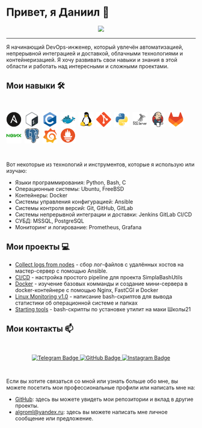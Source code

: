 # Привет, я Даниил 👋

<div id="header" align="center">
  <img src="https://media.giphy.com/media/SWoSkN6DxTszqIKEqv/giphy.gif" width=40% />
</div>

---

Я начинающий DevOps-инженер, который увлечён автоматизацией, непрерывной интеграцией и доставкой, облачными технологиями и контейнеризацией. Я хочу развивать свои навыки и знания в этой области и работать над интересными и сложными проектами.

## Мои навыки 🛠️

<br><div>
  <img src="https://github.com/devicons/devicon/blob/master/icons/ansible/ansible-original.svg" title="Ansible" alt="ansible" width="40" height="40"/>&nbsp;
  <img src="https://github.com/devicons/devicon/blob/master/icons/bash/bash-original.svg" title="bash" alt="bash" width="40" height="40"/>&nbsp;
  <img src="https://github.com/devicons/devicon/blob/master/icons/c/c-original.svg" title="C" alt="c" width="40" height="40"/>&nbsp;
  <img src="https://github.com/devicons/devicon/blob/master/icons/docker/docker-original.svg" title="Docker" alt="docker" width="40" height="40"/>&nbsp;
  <img src="https://github.com/devicons/devicon/blob/master/icons/linux/linux-original.svg" title="Linux" alt="linux" width="40" height="40"/>&nbsp;
  <img src="https://github.com/devicons/devicon/blob/master/icons/git/git-original.svg" title="Git" alt="git" width="40" height="40"/>&nbsp;
  <img src="https://github.com/devicons/devicon/blob/master/icons/python/python-original.svg" title="Python" alt="python" width="40" height="40"/>&nbsp;
  <img src="https://github.com/devicons/devicon/blob/master/icons/microsoftsqlserver/microsoftsqlserver-plain-wordmark.svg" title="MSSQL" alt="mssql" width="40" height="40"/>&nbsp;
  <img src="https://github.com/devicons/devicon/blob/master/icons/jenkins/jenkins-original.svg" title="Jenkins" alt="jenkins" width="40" height="40"/>&nbsp;
  <img src="https://github.com/devicons/devicon/blob/master/icons/gitlab/gitlab-original.svg" title="Gitlab CI/CD" alt="gitlab" width="40" height="40"/>&nbsp;
  <img src="https://github.com/devicons/devicon/blob/master/icons/nginx/nginx-original.svg" title="Nginx" alt="nginx" width="40" height="40"/>&nbsp;
  <img src="https://github.com/devicons/devicon/blob/master/icons/postgresql/postgresql-original.svg" title="PostgreSQL" alt="postgresql" width="40" height="40"/>&nbsp;
  <img src="https://github.com/devicons/devicon/blob/master/icons/grafana/grafana-original.svg" title="Grafana" alt="grafana" width="40" height="40"/>&nbsp;
  <img src="https://github.com/devicons/devicon/blob/master/icons/prometheus/prometheus-original.svg" title="Prometheus" alt="prometheus" width="40" height="40"/>&nbsp;
</div> <br>

Вот некоторые из технологий и инструментов, которые я использую или изучаю:

- Языки программирования: Python, Bash, C
- Операционные системы: Ubuntu, FreeBSD
- Контейнеры: Docker
- Системы управления конфигурацией: Ansible
- Системы контроля версий: Git, GitHub, GitLab
- Системы непрерывной интеграции и доставки: Jenkins GitLab CI/CD
- СУБД: MSSQL, PostgreSQL
- Мониторинг и логирование: Prometheus, Grafana

## Мои проекты 💻

 - [Collect logs from nodes](https://github.com/optgng/collect_logs) - сбор лог-файлов с удалённых хостов на мастер-сервер с помощью Ansible.
 - [CI/CD](https://github.com/optgng/DO_CI-CD) - настройка простого pipeline для проекта SimplaBashUtils
 - [Docker](https://github.com/optgng/DO_Docker) - изучение базовых комманды и создание мини-сервера в docker-контейнере с помощью Nginx, FastCGI и Docker
 - [Linux Monitoring v1.0](https://github.com/optgng/DO_LinuxMonitoring_v1.0) - написание bash-скриптов для вывода статистики об операционной системе и папках
 - [Starting tools](https://github.com/optgng/startingtools) - bash-скрипты по установке утилит на маки Школы21

## Мои контакты 📫

<br><div id="badges" align="center">
  <a href="https://t.me/devshs">
    <img src="https://img.shields.io/badge/Telegram-blue?logo=telegram&style=for-the-badge" alt="Telegram Badge"/>
  </a>
  <a href="https://github.com/optgng">
    <img src="https://img.shields.io/badge/GitHub-grey?logo=github&style=for-the-badge" alt="GitHub Badge"/>
  </a>
  <a href="https://instagram.com/dvgnds?igshid=OGQ5ZDc2ODk2ZA==">
    <img src="https://img.shields.io/badge/Instagram-pink?logo=instagram&style=for-the-badge" alt="Instagram Badge"/>
  </a>
</div><br>
    
Если вы хотите связаться со мной или узнать больше обо мне, вы можете посетить мои профессиональные профили или написать мне на:

- [GitHub](https://github.com/optgng): здесь вы можете увидеть мои репозитории и вклад в другие проекты.
- [algroml@yandex.ru](mailto:algroml@yandex.ru): здесь вы можете написать мне личное сообщение или предложение.
